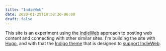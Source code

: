 ```yaml
---
title: "IndieWeb"
date: 2020-01-29T10:58:20-06:00
draft: false
---
```

This site is an experiment using the [IndieWeb](https://indieweb.org/) approach to posting web content and connecting with other similar sites.
I'm building the site with [Hugo](https://gohugo.io/), and with that the [Indigo theme](https://themes.gohugo.io/indigo/) that is designed to [support IndieWeb](https://web-work.tools/indieweb/indigo/features/).


